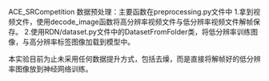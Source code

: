 ACE_SRCompetition
数据预处理：主要函数在preprocessing.py文件中
1.拿到视频文件，使用decode_image函数将高分辨率视频文件与低分辨率视频文件解帧保存。
2.使用RDN/dataset.py文件中的DatasetFromFolder类，将低分辨率训练图像，与高分辨率标签图像加载到模型中。

本实验目前为止未采用任何数据提升方式，包括去燥，而是直接将解帧好的低分辨率图像放到神经网络训练。
